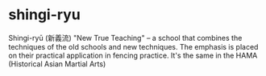# shingi-ryu
Shingi-ryū (新義流) "New True Teaching" – a school that combines the techniques of the old schools and new techniques. The emphasis is placed on their practical application in fencing practice. It's the same in the HAMA (Historical Asian Martial Arts)
